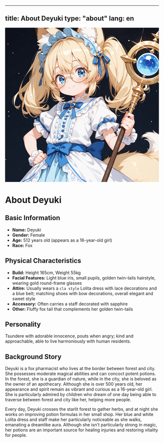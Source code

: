 
---
title: About Deyuki
type: "about"
lang: en
---

<link rel="stylesheet" href="/css/custom.css">

<div style="text-align: center;">
    <a href="https://github.com/deyuki99" target="_blank">
        <img src="../../images/oc.jpg" alt="Deyuki" class="profile-avatar">
    </a>
</div>

# About Deyuki

## Basic Information

- **Name:** Deyuki
- **Gender:** Female
- **Age:** 512 years old (appears as a 16-year-old girl)
- **Race:** Fox

## Physical Characteristics

- **Build:** Height 165cm, Weight 55kg
- **Facial Features:** Light blue iris, small pupils, golden twin-tails hairstyle, wearing gold round-frame glasses
- **Attire:** Usually wears a `cla style` Lolita dress with lace decorations and a blue belt; matching shoes with bow decorations, overall elegant and sweet style
- **Accessory:** Often carries a staff decorated with sapphire
- **Other:** Fluffy fox tail that complements her golden twin-tails

## Personality

Tsundere with adorable innocence, pouts when angry; kind and approachable, able to live harmoniously with human residents.

## Background Story

Deyuki is a fox pharmacist who lives at the border between forest and city. She possesses moderate magical abilities and can concoct potent potions. In the forest, she is a guardian of nature, while in the city, she is beloved as the owner of an apothecary. Although she is over 500 years old, her appearance and spirit remain as vibrant and curious as a 16-year-old girl. She is particularly admired by children who dream of one day being able to traverse between forest and city like her, helping more people.

Every day, Deyuki crosses the starlit forest to gather herbs, and at night she works on improving potion formulas in her small shop. Her blue and white Lolita dress and staff make her particularly noticeable as she walks, emanating a dreamlike aura. Although she isn't particularly strong in magic, her potions are an important source for healing injuries and restoring vitality for people.